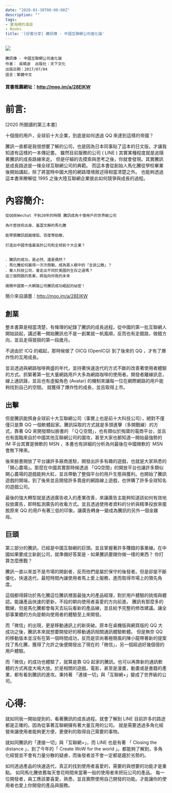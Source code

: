 ```yaml
---
date: "2020-01-30T00:00:00Z"
description: ""
tags:
- 書海裡的漫遊
- Books
title: '[好書分享] 騰訊傳 - 中國互聯網公司進化論'
---
```




<div><a href="http://moo.im/a/28EIKW" title="騰訊傳"><img src="https://cdn.readmoo.com/cover/oe/nzihted_210x315.jpg?v=0"></a></div>

```
騰訊傳 - 中國互聯網公司進化論
作者： 吳曉波  出版社：天下文化 
出版日期：2017/07/04 
語言：繁體中文 
```

#### 買書推薦網址：http://moo.im/a/28EIKW

# 前言:

[2020 所閱讀的第三本書]

十個億的用戶，全球前十大企業，到底是如何透過 QQ 來達到這樣的帝國？ 



騰訊一直都是我很想要了解的公司，也是因為日本同事貼了這本的日文版，才讓我知道有這樣的一本傳記書。
雖然目前服務的公司 ( LINE ) 其實某種程度就是追隨著騰訊的成長路線來走。
但是仔細的去摸索與思考之後，你就會發現。其實騰訊是成長路途是一條全球互聯網公司的典範。
而這本書從創始人馬化騰從學校畢業後開始講起，除了將當時中國大陸的網路環境敘述得相當清楚之外。
也能夠透過這本書來瞭解從 1995 之後大陸互聯網企業彼此如何競爭與成長的過程。



# 內容簡介:

```
從QQ到Wechat 不到20年的時間 騰訊成為十億用戶的世界級公司

為什麼技術出身、羞澀文靜的馬化騰

能帶領騰訊超越搜狐、百度等勁敵，

打造出中國市值最高的公司和全球前十大企業？


．騰訊的成功，是必然、還是偶然？
．馬化騰如何贏得一次次商戰，成為眾人眼中的「全民公敵」？
．華人科技公司，會走出不同於美國的生存之道嗎？
這三個問題的答案，將指向你我的未來

揭開中國第一大網路公司騰訊成功崛起的祕密！
```

簡介來自讀墨：http://moo.im/a/28EIKW

## 創業

整本書算是相當清楚，有條理的紀錄了騰訊的成長過程。從中國的第一批互聯網人開始談起，講述著一開始騰訊也不是一創業就一帆風順，反而也有走錯路，做錯方向，並且走得狼狽的第一段歲月。

不過由於 ICQ 的崛起，那時候做了 OICQ (OpenICQ) 到了後來的 QQ ，才有了爆炸性的互用成長。

並且透過與網路咖啡興盛的年代，並持著快速迭代的方式不斷的改善著使用者體驗的方式。抓緊著第一批大量網路用戶大多為網路咖啡的使用者。開發者離線訊息，線上通訊錄，並且也有虛擬角色 (Avatar) 的機制來讓每一位在網際網路的用戶能夠找到自己的空間。 就獲得了爆炸性的成長，並且取得上市。

##  出擊

但是騰訊能擠身全球前十大互聯網公司（事實上也是前十大科技公司），絕對不僅僅只是靠 QQ 一個軟體起家。騰訊採取的方式就是多頭進擊（多開戰線）的方式，靠著 QQ 來開發類似臉書的 「ＱＱ空間」，也有類似於掏寶的電商平台，並且也有面臨來自於中國其他互聯網公司的圍攻，甚至大家也都知道一開始最強勢的 IM 平台其實是微軟的 MSN ，本書也有詳細的分析為何最後在中國微軟的˙ MSN 會敗下陣來。

後來臉書開放了平台讓許多廠商進駐，開發出許多有趣的遊戲，也就是大家熟悉的「開心農場」。那麼在中國其實那時候透過 「QQ空間」的開放平台也讓許多類似開心農場的遊戲能夠大紅，並且帶動了整個平台的用戶生態與獲利。也開始了騰訊遊戲的開端，到了後來並且開發許多賣座的網路線上遊戲，也併購了許多全球知名的遊戲公司。

最後的強大轉型就是透過廣告收入的產業改善，來讓廣告主能夠知道該如何有效地投放廣告，即時監測廣告的收看方式。並且透過使用者資料的分析與精準投放來擺脫原來 QQ 的用戶有著三低的印象。讓廣告轉身一變成為騰訊的另外一個金雞母。

## 巨頭

第三部分的騰訊，已經是中國互聯網的巨頭。並且掌握著許多賺錢的事業線。在中國如果要成立新創公司，就準備好答案是 - 如果騰訊要跟你做一樣的東西？ 你打算怎麼應戰？

騰訊一直以來並不是市場的開創者，反而他們是屬於保守的後發者。但是卻是不斷優化，快速迭代，最短時間內讓使用者馬上愛上服務，進而取得市場上的領先角度。

這個都得歸功於馬化騰這位騰訊裡面最強大的產品經理，對於用戶體驗的挑惕與體認。能讓產品快速的更新，不段的朝向使用者喜愛的方向前進。 騰訊有那麼多的戰線，但是馬化騰都會每天去玩玩看新的產品線，並且給予完整的修改建議。讓全部事業體的方向是朝向使用者的體驗至上來開發。

而「微信」的出現，更是移動通訊上的新突破。原本在桌機版與網頁版的 QQ 大成功之後，騰訊本來就想要開發好的移動通訊相關通訊體驗軟體。 但是無奈 QQ 的移動版本並沒有在第一個時間成功，反而是崇尚著極簡風的陳小龍帶著新的提案找了馬化騰，獲得了允許之後便開發出了現在的「微信」，另一個超過好幾個億的用戶體驗。

而「微信」的成功也體驗了，就算是靠 QQ 起家的騰訊。也可以再靠新的通訊軟體的方式再度大鳴大放。於是相關的遊戲，電影，甚至是漫畫，動畫或是書籍的產業，都有看到騰訊的進攻。秉持著 「連接一切」與「互聯網+」變成了世界級的公司。



# 心得:

就如同我一開始提到的，看著騰訊的成長過程。就會了解到 LINE 目前許多的路途都是正確的。因為從事著互聯網擁有著大量互用的公司。 就是需要透過多角化經營來讓使用者能夠更方便，更便利的取得自己需要的事物。

就如同騰訊的「連接一切」與「互聯網+」，而 LINE 也是有著 「 Closing the distance 」，到了今年的「 Create WoW for the world 」。都能夠了解到，多角化經營並不會有力量分散的疑慮，而後發者並不會一定都是趨於劣勢的。

如何透過產品的快速迭代，真正的找到使用者喜愛的，需要的與想要的功能才是重點。 如同馬化騰依舊每天會花時間來當著一般的使用者來把玩公司的產品。 每一位開發者，員工應該要喜愛，熟悉，並且實際使用自己開發的功能。才能讓你的使用者也愛上你開發的產品與服務。